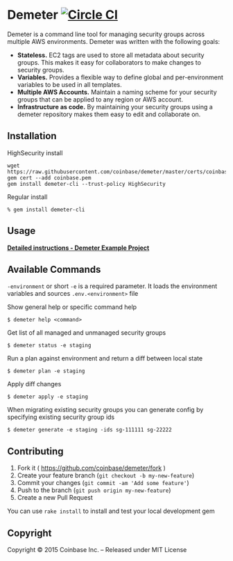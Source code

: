 # Demeter [![Circle CI](https://circleci.com/gh/coinbase/demeter.svg?style=svg)](https://circleci.com/gh/coinbase/demeter)

Demeter is a command line tool for managing security groups across multiple AWS environments. Demeter was written with the following goals:
*  __Stateless.__  EC2 tags are used to store all metadata about security groups.  This makes it easy for collaborators to make changes to security groups.
*  __Variables.__  Provides a flexible way to define global and per-environment variables to be used in all templates.
*  __Multiple AWS Accounts.__  Maintain a naming scheme for your security groups that can be applied to any region or AWS account.
*  __Infrastructure as code.__  By maintaining your security groups using a demeter repository makes them easy to edit and collaborate on.

## Installation

HighSecurity install
```shell
wget https://raw.githubusercontent.com/coinbase/demeter/master/certs/coinbase.pem
gem cert --add coinbase.pem
gem install demeter-cli --trust-policy HighSecurity
```

Regular install
```shell
% gem install demeter-cli
```

## Usage

[**Detailed instructions - Demeter Example Project**](https://github.com/coinbase/demeter-example)

## Available Commands

`-environment` or short `-e` is a required parameter. It loads the environment variables and sources `.env.<environment>` file

Show general help or specific command help
```
$ demeter help <command>
```

Get list of all managed and unmanaged security groups
```
$ demeter status -e staging
```

Run a plan against environment and return a diff between local state
```
$ demeter plan -e staging
```

Apply diff changes
```
$ demeter apply -e staging
```

When migrating existing security groups you can generate config by specifying existing security group ids
```
$ demeter generate -e staging -ids sg-111111 sg-22222
```

## Contributing

1. Fork it ( https://github.com/coinbase/demeter/fork )
2. Create your feature branch (`git checkout -b my-new-feature`)
3. Commit your changes (`git commit -am 'Add some feature'`)
4. Push to the branch (`git push origin my-new-feature`)
5. Create a new Pull Request

You can use `rake install` to install and test your local development gem

## Copyright

Copyright © 2015 Coinbase Inc. – Released under MIT License

